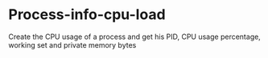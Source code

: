 # Process-info-cpu-load
Create the CPU usage of a process and get his PID, CPU usage percentage, working set and private memory bytes
